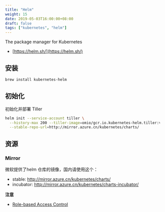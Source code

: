 ```yaml
---
title: "Helm"
weight: 15
date: 2019-05-03T16:00:00+08:00
draft: false
tags: ["kubernetes", "helm"]
---
```


The package manager for Kubernetes

- [https://helm.sh/](https://helm.sh/)


## 安装

```sh
brew install kubernetes-helm
```

## 初始化

初始化并部署 Tiller

```sh
helm init --service-account tiller \
  --history-max 200 --tiller-image=omio/gcr.io.kubernetes-helm.tiller:v2.13.1 \
  --stable-repo-url=http://mirror.azure.cn/kubernetes/charts/
```

## 资源

### Mirror

微软提供了helm 仓库的镜像，国内请使用这个：

- stable: http://mirror.azure.cn/kubernetes/charts/
- incubator:	http://mirror.azure.cn/kubernetes/charts-incubator/

**注意**

- [Role-based Access Control](https://helm.sh/docs/using_helm/#role-based-access-control)
